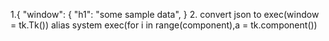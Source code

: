 1.{
"window": {
"h1": "some sample data",
} 2.
convert json
to
exec(window = tk.Tk())
alias system
exec(for i in range(component),a = tk.component())

